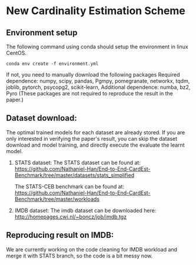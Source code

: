 # New Cardinality Estimation Scheme

## Environment setup
  The following command using conda should setup the environment in linux CentOS.
  ```
  conda env create -f environment.yml
  ```
  If not, you need to manually download the following packages
  Required dependence: numpy, scipy, pandas, Pgmpy, pomegranate, networkx, tqdm, joblib, pytorch, psycopg2, scikit-learn, 
  Additional dependence: numba, bz2, Pyro (These packages are not required to reproduce the result in the paper.)
  
## Dataset download:
The optimal trained models for each dataset are already stored. If you are only interested in verifying the paper's result, you can skip the dataset download and model training, and directly execute the evaluate the learnt model.
1. STATS dataset:
   The STATS dataset can be found at: https://github.com/Nathaniel-Han/End-to-End-CardEst-Benchmark/tree/master/datasets/stats_simplified
   
   The STATS-CEB benchmark can be found at: 
   https://github.com/Nathaniel-Han/End-to-End-CardEst-Benchmark/tree/master/workloads

2. IMDB dataset:
   The imdb dataset can be downloaded here: http://homepages.cwi.nl/~boncz/job/imdb.tgz
   
## Reproducing result on IMDB:
  We are currently working on the code cleaning for IMDB workload and merge it with STATS branch, so the code is a bit messy now.